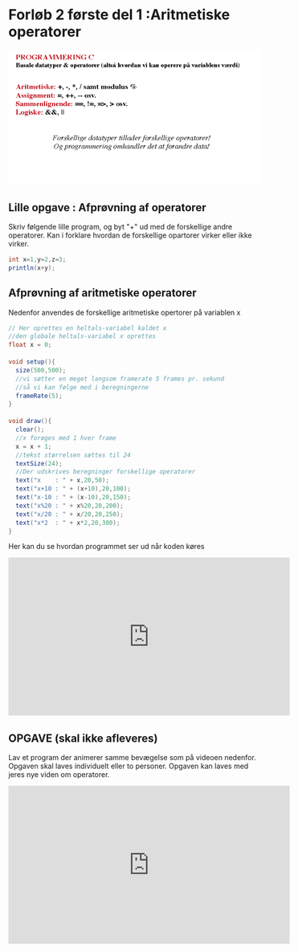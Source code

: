 # Forløb 2 første del 1 :Aritmetiske operatorer


![opertorer](operatorer.png)

## Lille opgave : Afprøvning af operatorer

Skriv følgende lille program, og byt "+" ud med de forskellige andre operatorer.
Kan i forklare hvordan de forskellige opartorer virker eller ikke virker.

```java
int x=1,y=2,z=3;
println(x+y);
```

## Afprøvning af aritmetiske operatorer

Nedenfor anvendes de forskellige aritmetiske opertorer på variablen x

```java
// Her oprettes en heltals-variabel kaldet x
//den globale heltals-variabel x oprettes
float x = 0;

void setup(){
  size(500,500);
  //vi sætter en meget langsom framerate 5 frames pr. sekund
  //så vi kan følge med i beregningerne
  frameRate(5);
}

void draw(){
  clear();
  //x forøges med 1 hver frame
  x = x + 1;
  //tekst størrelsen sættes til 24
  textSize(24);
  //Der udskrives beregninger forskellige operatorer
  text("x    : " + x,20,50);
  text("x+10 : " + (x+10),20,100);
  text("x-10 : " + (x-10),20,150);
  text("x%20 : " + x%20,20,200);
  text("x/20 : " + x/20,20,250);
  text("x*2  : " + x*2,20,300);  
}

```

Her kan du se hvordan programmet ser ud når koden køres

<iframe width="560" height="315" src="https://www.youtube.com/embed/VwrCbH5OnyY" title="YouTube video player" frameborder="0" allow="accelerometer; autoplay; clipboard-write; encrypted-media; gyroscope; picture-in-picture" allowfullscreen></iframe>

## OPGAVE (skal ikke afleveres)

Lav et program der animerer samme bevægelse som på videoen nedenfor.
Opgaven skal laves individuelt eller to personer.
Opgaven kan laves med jeres nye viden om operatorer.

<iframe width="560" height="315" src="https://www.youtube.com/embed/SMWVamMPT_c" title="YouTube video player" frameborder="0" allow="accelerometer; autoplay; clipboard-write; encrypted-media; gyroscope; picture-in-picture" allowfullscreen></iframe>
